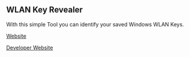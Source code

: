 ## WLAN Key Revealer

With this simple Tool you can identify your saved Windows WLAN Keys.

[Website](https://marcogriep88.github.io/wlan-key-revealer/)

[Developer Website](https://www.marcogriep.de)
